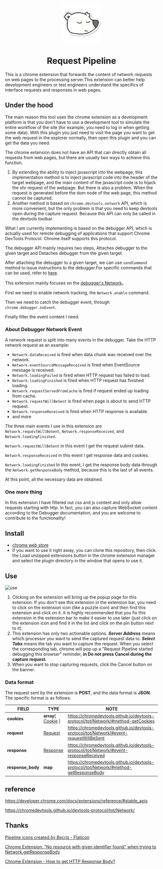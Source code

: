 







<p align="center">
  <img src="./images/icon-128.png">
  <h1 align="center">Request Pipeline</h1>
</p>
This is a chrome extension that forwards the content of network requests on web pages to the processing server.This extension can better help development engineers or test engineers understand the specifics of interface requests and responses in web pages.

## Under the hood

The main reason this tool uses the chrome extension as a development platform is that you don't have to use a development tool to simulate the entire workflow of the site (for example, you need to log in when getting some data). With this plugin you just need to visit the page you want to get the web request in the explorer normally, then open this plugin and you can get the data you need.

The chrome extension does not have an API that can directly obtain all requests from web pages, but there are usually two ways to achieve this function.

1. By extending the ability to inject javascript into the webpage, this implementation method is to inject javascript code into the header of the target webpage, and the main content of the javascript code is to hijack the xhr request of the webpage. But there is also a problem. When the request is generated before the dom node of the web page, this method cannot be captured.
2. Another method is based on `chrome.devtools.network` API, which is more convenient, but the only problem is that you need to keep devtools open during the capture request. Because this API can only be called in the devtools toolbar.

What I am currently implementing is based on the debugger API, which is actually used for remote debugging of applications that support Chrome DevTools Protocol. Chrome itself supports this protocol.

The debugger API mainly requires two steps, Attaches debugger to the given target and Detaches debugger from the given target.

After attaching the debugger to a given target, we can use `sendCommand` method to issue instructions to the debugger.For specific commands that can be used, refer to [here](https://chromedevtools.github.io/devtools-protocol/).

This extension mainly focuses on the [debugger's Network](https://chromedevtools.github.io/devtools-protocol/tot/Network/)。

First we need to enable network tracking, the `Network.enable` command.

Then we need to catch the debugger event, through `chrome.debugger.onEvent`.

Finally filter the event content I need.

### About Debugger Network Event

A network request is split into many events in the debugger. Take the HTTP network request as an example:

- `Network.dataReceived` is fired when data chunk was received over the network.
- `Network.eventSourceMessageReceived` is fired when EventSource message is received.
- `Network.loadingFailed` is fired when HTTP request has failed to load.
- `Network.loadingFinished` is fired when HTTP request has finished loading.
- `Network.requestServedFromCache` is fired if request ended up loading from cache.
- `Network.requestWillBeSent` is fired when page is about to send HTTP request.
- `Network.responseReceived` is fired when HTTP response is available.
- and more

The three main events I use in this extension are `Network.requestWillBeSent`, `Network.responseReceived`, and `Network.loadingFinished`.

`Network.requestWillBeSent` in this event I get the request submit data.

`Network.responseReceived` in this event I get response data and cookies.

`Network.loadingFinished` In this event, I get the response body data through the `Network.getResponseBody` method, because this is the last of all events.

At this point, all the necessary data are obtained.

### One more thing

In this extension I have filtered out css and js content and only allow requests starting with http. In fact, you can also capture WebSocket content according to the Debugger documentation, and you are welcome to contribute to the functionality!

## Install

- [chrome web store](https://chrome.google.com/webstore/detail/request-pipeline/kkaplobblnfnadlodpgdehhieofppead)
- If you want to use it right away, you can clone this repository, then click the Load unzipped extensions button in the chrome extension manager and select the plugin directory in the window that opens to use it.

## Use

![use](./asset/image/use.jpg)



1. Clicking on the extension will bring up the popup page for this extension. If you don't see this extension in the extension bar, you need to click on the extension icon (like a puzzle icon) and then find this extension and click on it.
   It is highly recommended that you fix this extension in the extension bar to make it easier to use later (just click on the extension icon and find it in the list and click on the pin button next to it).
2. This extension has only two actionable options. ***Server Address*** means which processor you want to send the captured request data to. ***Select Tabs*** means the tab you want to capture the request. When you select the corresponding tab, chrome will pop up a "Request Pipeline started debugging this browser" reminder, **in Do not press Cancel during the capture request**.
3. When you want to stop capturing requests, click the Cancel button on the banner.

### Data format

The request sent by the extension is **POST**, and the data format is **JSON**. The specific format is as follows:

| FIELD         | TYPE                                                         | NOTE                                                         |
| ------------- | ------------------------------------------------------------ | ------------------------------------------------------------ |
| **cookies**   | **array**[ [Cookie](https://chromedevtools.github.io/devtools-protocol/tot/Network/#type-Cookie) ] | https://chromedevtools.github.io/devtools-protocol/tot/Network/#method-getCookies |
|  **request**       | [Request](https://chromedevtools.github.io/devtools-protocol/tot/Network/#type-Request) | https://chromedevtools.github.io/devtools-protocol/tot/Network/#event-requestWillBeSent |
|  **response**      | [Response](https://chromedevtools.github.io/devtools-protocol/tot/Network/#type-Response) | https://chromedevtools.github.io/devtools-protocol/tot/Network/#event-responseReceived |
| **response_body** | **map**                                                          | https://chromedevtools.github.io/devtools-protocol/tot/Network/#method-getResponseBody |



## reference

https://developer.chrome.com/docs/extensions/reference/#stable_apis

https://chromedevtools.github.io/devtools-protocol/tot/Network/



## Thanks

[Pipeline icons created by Becris - Flaticon](https://www.flaticon.com/free-icons/pipeline)

[Chrome Extension: "No resource with given identifier found" when trying to Network.getResponseBody](https://stackoverflow.com/questions/47962104/chrome-extension-no-resource-with-given-identifier-found-when-trying-to-netwo)

[Chrome Extension - How to get HTTP Response Body?](https://stackoverflow.com/questions/18534771/chrome-extension-how-to-get-http-response-body)

